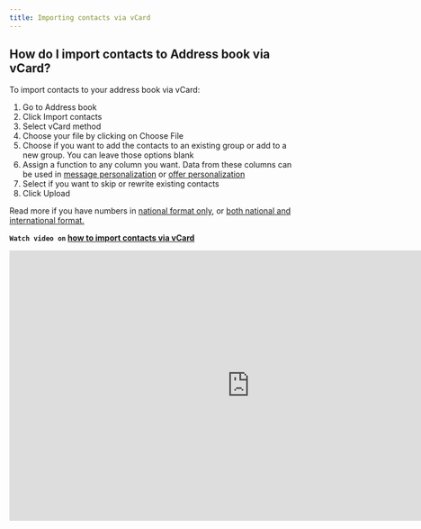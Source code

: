 ```yaml
---
title: Importing contacts via vCard
---
```


## How do I import contacts to Address book via vCard?
To import contacts to your address book via vCard:
1.	Go to Address book
2.	Click Import contacts
3.	Select vCard method
4.	Choose your file by clicking on Choose File
5.	Choose if you want to add the contacts to an existing group or add to a new group. You can leave those options blank
6.	Assign a function to any column you want. Data from these columns can be used in [message personalization](message-personalization.md#how-can-i-personalize-my-campaign) or [offer personalization](offer-personalization.md#how-can-i-personalize-an-offer) 
7.	Select if you want to skip or rewrite existing contacts
8.	Click Upload

Read more if you have numbers in [national format only](assigning-country-to-contacts.md#i-have-my-contact-numbers-in-national-format-only), or [both national and international format.](assigning-country-to-contacts.md#i-have-my-contact-numbers-in-both-national-and-international-formats)

**`Watch video on` [how to import contacts via vCard](https://www.youtube.com/watch?v=Ssr9bnwR8Gs&t=0s&list=PL3m8jKRwlM0txr-UZh7G0Ul4MTD3Wh2Q7&index=1)**

<iframe width="854" height="480" src="https://www.youtube.com/embed/Ssr9bnwR8Gs?list=PL3m8jKRwlM0txr-UZh7G0Ul4MTD3Wh2Q7" frameborder="0" allow="autoplay; encrypted-media" allowfullscreen></iframe>
